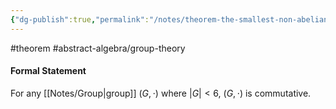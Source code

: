```yaml
---
{"dg-publish":true,"permalink":"/notes/theorem-the-smallest-non-abelian-group-has-order-6/"}
---
```


#theorem #abstract-algebra/group-theory 
#### Formal Statement
For any [[Notes/Group\|group]] $(G,\cdot)$ where $|G| < 6$, $(G,\cdot)$ is commutative.